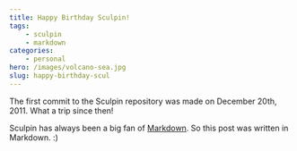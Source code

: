 ```yaml
---
title: Happy Birthday Sculpin!
tags:
    - sculpin
    - markdown
categories:
    - personal
hero: /images/volcano-sea.jpg
slug: happy-birthday-scul
---
```


The first commit to the Sculpin repository was made on December 20th, 2011.
What a trip since then!

Sculpin has always been a big fan of [Markdown][1]. So this post was
written in Markdown. :)

[1]: http://daringfireball.net/projects/markdown/
